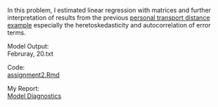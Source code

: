 In this problem, I estimated linear regression with matrices and further interpretation of results from the previous [personal transport distance example](https://github.com/LilianYou/Geography_Analytics/tree/main/Linear%20Regression%20Models) especially the heretoskedasticity and autocorrelation of error terms.

Model Output: <br>
Februray, 20.txt <br>

Code: <br>
[assignment2.Rmd](https://github.com/LilianYou/Geography_Analytics/blob/main/Matrix%20Linear%20Regression%20and%20Diagnostics/assignment2.Rmd)

My Report: <br>
[Model Diagnostics](https://github.com/LilianYou/Geography_Analytics/blob/main/Matrix%20Linear%20Regression%20and%20Diagnostics/Assignment2.pdf)
